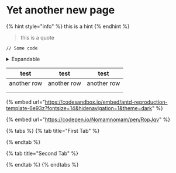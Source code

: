 # Yet another new page

{% hint style="info" %}
this is a hint
{% endhint %}

> this is a quote

```regex
// Some code
```

<details>

<summary>Expandable</summary>

text here

</details>

|     test    |     test    |     test    |
| :---------: | :---------: | :---------: |
| another row | another row | another row |
|             |             |             |
|             |             |             |

{% embed url="https://codesandbox.io/embed/antd-reproduction-template-6e93z?fontsize=14&hidenavigation=1&theme=dark" %}

{% embed url="https://codepen.io/Nomamnomam/pen/RopJqv" %}

{% tabs %}
{% tab title="First Tab" %}

{% endtab %}

{% tab title="Second Tab" %}

{% endtab %}
{% endtabs %}
